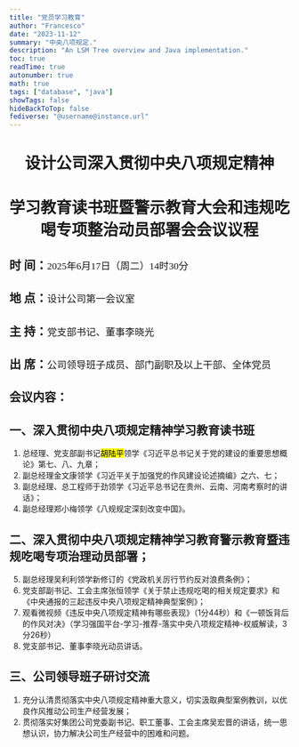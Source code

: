 ```yaml
---
title: "党员学习教育"
author: "Francesco"
date: "2023-11-12"
summary: "中央八项规定."
description: "An LSM Tree overview and Java implementation."
toc: true
readTime: true
autonumber: true
math: true
tags: ["database", "java"]
showTags: false
hideBackToTop: false
fediverse: "@username@instance.url"
---
```


<center>

# 设计公司深入贯彻中央八项规定精神

# 学习教育读书班暨警示教育大会和违规吃喝专项整治动员部署会会议议程

</center>



## __时  间__：<small><span style="font-family: 楷体, KaiTi, 'KaiTi_GB2312', serif; font-weight: normal;">2025年6月17日（周二）14时30分</span></small>





## __地  点__：<small><span style="font-family: 楷体, KaiTi, 'KaiTi_GB2312', serif; font-weight: normal;">设计公司第一会议室</span></small>




## __主  持__：<small><span style="font-family: 楷体, KaiTi, 'KaiTi_GB2312', serif; font-weight: normal;">党支部书记、董事李晓光</span></small>




## __出  席__：<small><span style="font-family: 楷体, KaiTi, 'KaiTi_GB2312', serif; font-weight: normal;">公司领导班子成员、部门副职及以上干部、全体党员</span></small>


## 会议内容：

## 一、深入贯彻中央八项规定精神学习教育读书班
1. 总经理、党支部副书记<mark>胡陆平</mark>领学《习近平总书记关于党的建设的重要思想概论》第七、八、九章；
2. 副总经理金文康领学《习近平关于加强党的作风建设论述摘编》之六、七；
3. 副总经理、总工程师于劲领学《习近平总书记在贵州、云南、河南考察时的讲话》；
4. 副总经理郑小梅领学《八规规定深刻改变中国》。

## 二、深入贯彻中央八项规定精神学习教育警示教育暨违规吃喝专项治理动员部署；
5. 副总经理吴利利领学新修订的《党政机关厉行节约反对浪费条例》；
6. 党支部副书记、工会主席张恒领学《关于禁止违规吃喝的相关规定要求》和《中央通报的三起违反中央八项规定精神典型案例》；
7. 观看微视频《违反中央八项规定精神有哪些表现》（1分44秒）和《一顿饭背后的作风对决》（学习强国平台-学习-推荐-落实中央八项规定精神-权威解读，3分26秒）
8. 党支部书记、董事李晓光动员讲话。

## 三、公司领导班子研讨交流
1. 充分认清贯彻落实中央八项规定精神重大意义，切实汲取典型案例教训，以优良作风推动公司生产经营发展；
2. 贯彻落实好集团公司党委副书记、职工董事、工会主席吴宏晋的讲话，统一思想认识，协力解决公司生产经营中的困难和问题。